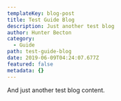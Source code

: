 ```yaml
---
templateKey: blog-post
title: Test Guide Blog
description: Just another test blog
author: Hunter Becton
category:
  - Guide
path: test-guide-blog
date: 2019-06-09T04:24:07.677Z
featured: false
metadata: {}
---
```

And just another test blog content.
